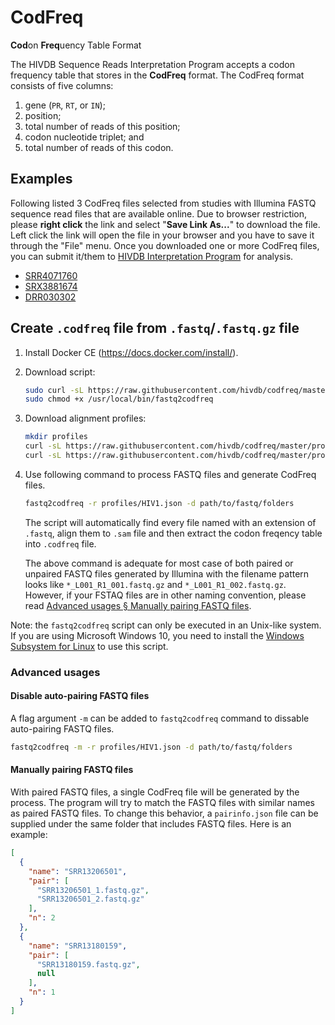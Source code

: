 # CodFreq
**Cod**on **Freq**uency Table Format

The HIVDB Sequence Reads Interpretation Program accepts a codon frequency table that stores in the **CodFreq** format. The CodFreq format consists of five columns:

1. gene (`PR`, `RT`, or `IN`);
2. position;
3. total number of reads of this position;
4. codon nucleotide triplet; and
5. total number of reads of this codon.


## Examples

Following listed 3 CodFreq files selected from studies with Illumina FASTQ sequence read files that are available online.
Due to browser restriction, please **right click** the link and select "**Save Link As...**" to download the file. Left
click the link will open the file in your browser and you have to save it through the "File" menu. Once you downloaded
one or more CodFreq files, you can submit it/them to [HIVDB Interpretation Program](/hivdb/by-reads/) for analysis.

- [SRR4071760]($$CMS_PREFIX$$downloads/codfreq-examples/SRR4071760.codfreq.txt)
- [SRX3881674]($$CMS_PREFIX$$downloads/codfreq-examples/SRX3881674.codfreq.txt)
- [DRR030302]($$CMS_PREFIX$$downloads/codfreq-examples/DRR030302.codfreq.txt)

<!--
## Create `.codfreq` file from `.sam`/`.bam` file

The `.sam` or `.bam` files are the alignment output from many multiple sequence alignment tools such as Bowtie2, BWA, SNAP, etc.

1. Install Docker CE (https://docs.docker.com/install/).

2. Download script:

   ```bash
   sudo curl -sL https://raw.githubusercontent.com/hivdb/codfreq/master/bin/sam2codfreq-docker -o /usr/local/bin/sam2codfreq
   sudo chmod +x /usr/local/bin/sam2codfreq
   ```

3. Use following command to process FASTQ files and generate CodFreq files.

   ```bash
   sam2codfreq /path/to/folders/containing/sam-bam/files
   ```
   The script will automatically find every file named with an extension of `.sam` or `.bam`, then extract the codon freqency
   table into `.codfreq` file.
-->

## Create `.codfreq` file from `.fastq`/`.fastq.gz` file

1. Install Docker CE (https://docs.docker.com/install/).

2. Download script:

   ```bash
   sudo curl -sL https://raw.githubusercontent.com/hivdb/codfreq/master/bin-wrapper/align-all-docker -o /usr/local/bin/fastq2codfreq
   sudo chmod +x /usr/local/bin/fastq2codfreq
   ```

3. Download alignment profiles:

   ```bash
   mkdir profiles
   curl -sL https://raw.githubusercontent.com/hivdb/codfreq/master/profiles/HIV1.json -o profiles/HIV1.json
   curl -sL https://raw.githubusercontent.com/hivdb/codfreq/master/profiles/SARS2.json -o profiles/SARS2.json
   ```

4. Use following command to process FASTQ files and generate CodFreq files.

   ```bash
   fastq2codfreq -r profiles/HIV1.json -d path/to/fastq/folders
   ```

   The script will automatically find every file named with an extension of `.fastq`, align them to `.sam` file and then extract
   the codon freqency table into `.codfreq` file.
   
   The above command is adequate for most case of both paired or unpaired FASTQ files generated by Illumina with the filename
   pattern looks like `*_L001_R1_001.fastq.gz` and `*_L001_R1_002.fastq.gz`. However, if your FSTAQ files are in other naming
   convention, please read [Advanced usages § Manually pairing FASTQ files](#manually-pairing-fastq-files).

Note: the `fastq2codfreq` script can only be executed in an Unix-like system. If you are using Microsoft Windows 10,
you need to install the [Windows Subsystem for Linux](https://docs.microsoft.com/en-us/windows/wsl/install-win10) to
use this script.

### Advanced usages
#### Disable auto-pairing FASTQ files
A flag argument `-m` can be added to `fastq2codfreq` command to dissable auto-pairing FASTQ files.

```bash
fastq2codfreq -m -r profiles/HIV1.json -d path/to/fastq/folders
```

#### Manually pairing FASTQ files
With paired FASTQ files, a single CodFreq file will be generated by the process. The program will try to match
the FASTQ files with similar names as paired FASTQ files. To change this behavior, a `pairinfo.json` file can be
supplied under the same folder that includes FASTQ files. Here is an example:

```json
[
  {
    "name": "SRR13206501",
    "pair": [
      "SRR13206501_1.fastq.gz",
      "SRR13206501_2.fastq.gz"
    ],
    "n": 2
  },
  {
    "name": "SRR13180159",
    "pair": [
      "SRR13180159.fastq.gz",
      null
    ],
    "n": 1
  }
]
```
<!--

You can specify your FASTQ file naming convention by passing `-p <PATTERN>`, `-r <REPLACE>`, `-1 <PAIR1_SUFFIX>` and 
`-2 <PAIR2_SUFFIX>` parameters to `fastq2codfreq`. Noted `-p` and `-r` are paired regular expression replacement.
For example, if your FASTQ files are downloaded from Sequence Reads Archive (SRA), their naming convention would be
`*_1.fastq.gz` and `*_2.fastq.gz`. Here is the command:

```bash
fastq2codfreq -p '(.+)_[12]\.fastq\.gz$' -r '\1' -1 '_1.fastq.gz' -2 '_2.fastq.gz' /path/to/folders/containing/fastq/files
```

#### Specify concurrency rate
You can also specify concurrency rate (how many CPUs you want to use) by passing `-n <NTHREADS>` to `fastq2codfreq`.
By default, the script will use fomula `FLOOR(TOTAL_CPUS * 19 / 20)` to calculate the `NTHREADS` value.

```bash
# Use at most 5 CPUs
fastq2codfreq -n 5 /path/to/folders/containing/fastq/files
```

Note: if you are using Docker on Windows or MacOS, the upper limit of `NTHREADS` depends on the number of CPUs allocated
for the Docker software. Please check these general answers from Stackoverflow:

- Windows: https://stackoverflow.com/a/56583203/2644759
- MacOS: https://stackoverflow.com/a/39720010/2644759
-->
